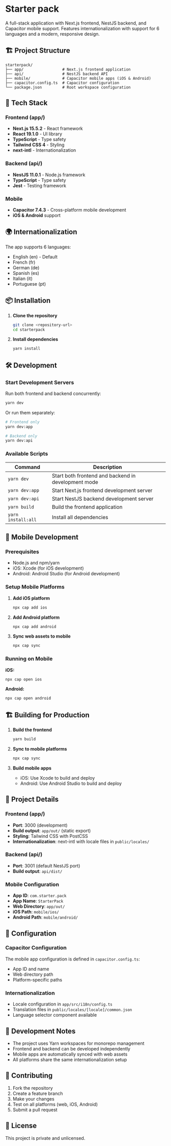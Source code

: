 # Starter pack

A full-stack application with Next.js frontend, NestJS backend, and Capacitor mobile support. Features internationalization with support for 6 languages and a modern, responsive design.

## 🏗️ Project Structure

```
starterpack/
├── app/                 # Next.js frontend application
├── api/                 # NestJS backend API
├── mobile/              # Capacitor mobile apps (iOS & Android)
├── capacitor.config.ts  # Capacitor configuration
└── package.json         # Root workspace configuration
```

## 🚀 Tech Stack

### Frontend (app/)

- **Next.js 15.5.2** - React framework
- **React 19.1.0** - UI library
- **TypeScript** - Type safety
- **Tailwind CSS 4** - Styling
- **next-intl** - Internationalization

### Backend (api/)

- **NestJS 11.0.1** - Node.js framework
- **TypeScript** - Type safety
- **Jest** - Testing framework

### Mobile

- **Capacitor 7.4.3** - Cross-platform mobile development
- **iOS & Android** support

## 🌍 Internationalization

The app supports 6 languages:

- English (en) - Default
- French (fr)
- German (de)
- Spanish (es)
- Italian (it)
- Portuguese (pt)

## 📦 Installation

1. **Clone the repository**

   ```bash
   git clone <repository-url>
   cd starterpack
   ```

2. **Install dependencies**
   ```bash
   yarn install
   ```

## 🛠️ Development

### Start Development Servers

Run both frontend and backend concurrently:

```bash
yarn dev
```

Or run them separately:

```bash
# Frontend only
yarn dev:app

# Backend only
yarn dev:api
```

### Available Scripts

| Command            | Description                                         |
| ------------------ | --------------------------------------------------- |
| `yarn dev`         | Start both frontend and backend in development mode |
| `yarn dev:app`     | Start Next.js frontend development server           |
| `yarn dev:api`     | Start NestJS backend development server             |
| `yarn build`       | Build the frontend application                      |
| `yarn install:all` | Install all dependencies                            |

## 📱 Mobile Development

### Prerequisites

- Node.js and npm/yarn
- iOS: Xcode (for iOS development)
- Android: Android Studio (for Android development)

### Setup Mobile Platforms

1. **Add iOS platform**

   ```bash
   npx cap add ios
   ```

2. **Add Android platform**

   ```bash
   npx cap add android
   ```

3. **Sync web assets to mobile**
   ```bash
   npx cap sync
   ```

### Running on Mobile

**iOS:**

```bash
npx cap open ios
```

**Android:**

```bash
npx cap open android
```

## 🏗️ Building for Production

1. **Build the frontend**

   ```bash
   yarn build
   ```

2. **Sync to mobile platforms**

   ```bash
   npx cap sync
   ```

3. **Build mobile apps**
   - iOS: Use Xcode to build and deploy
   - Android: Use Android Studio to build and deploy

## 📁 Project Details

### Frontend (app/)

- **Port**: 3000 (development)
- **Build output**: `app/out/` (static export)
- **Styling**: Tailwind CSS with PostCSS
- **Internationalization**: next-intl with locale files in `public/locales/`

### Backend (api/)

- **Port**: 3001 (default NestJS port)
- **Build output**: `api/dist/`

### Mobile Configuration

- **App ID**: `com.starter.pack`
- **App Name**: `StarterPack`
- **Web Directory**: `app/out/`
- **iOS Path**: `mobile/ios/`
- **Android Path**: `mobile/android/`

## 🔧 Configuration

### Capacitor Configuration

The mobile app configuration is defined in `capacitor.config.ts`:

- App ID and name
- Web directory path
- Platform-specific paths

### Internationalization

- Locale configuration in `app/src/i18n/config.ts`
- Translation files in `public/locales/[locale]/common.json`
- Language selector component available

## 📝 Development Notes

- The project uses Yarn workspaces for monorepo management
- Frontend and backend can be developed independently
- Mobile apps are automatically synced with web assets
- All platforms share the same internationalization setup

## 🤝 Contributing

1. Fork the repository
2. Create a feature branch
3. Make your changes
4. Test on all platforms (web, iOS, Android)
5. Submit a pull request

## 📄 License

This project is private and unlicensed.
